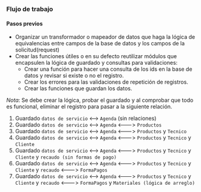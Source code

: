 
### Flujo de trabajo


#### Pasos previos

- Organizar un transformador o mapeador de datos que haga la lógica de equivalencias entre campos de la base de datos y los campos de la solicitud(request)
- Crear las funciones útiles o en su defecto reutilizar módulos que encapsulen la lógica de guardado y consultas para validaciones:
	- Crear una función para hacer una consulta de los ids en la base de datos y revisar si existe o no el registro.
	- Crear los errores para las validaciones de repetición de registros.
	- Crear las funciones que guardan los datos.

_Nota_: Se debe crear la lógica, probar el guardado y al comprobar que todo es funcional, eliminar el registro para pasar a la siguiente relación.

1. Guardado `datos de servicio` <--> `Agenda` (sin relaciones)
2. Guardado `datos de servicio` <--> `Agenda` <---> `Productos`
3. Guardado `datos de servicio` <--> `Agenda` <---> `Productos` y `Tecnico`
4. Guardado `datos de servicio` <--> `Agenda` <---> `Productos` y `Tecnico` y `Cliente`
5. Guardado `datos de servicio` <--> `Agenda` <---> `Productos` y `Tecnico` y `Cliente` y `recaudo (sin formas de pago)`
6. Guardado `datos de servicio` <--> `Agenda` <---> `Productos` y `Tecnico` y `Cliente` y `recaudo` <---> `FormaPagos`
6. Guardado `datos de servicio` <--> `Agenda` <---> `Productos` y `Tecnico` y `Cliente` y `recaudo` <---> `FormaPagos` y `Materiales (lógica de arreglo)`